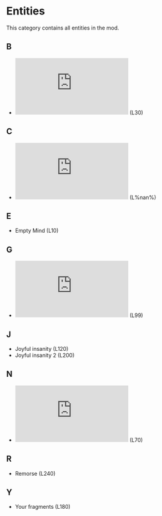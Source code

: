 # Entities

This category contains all entities in the mod.

## B
- ![Beast](https://github.com/Redstel/Lunar-rooms-wiki/blob/main/Beast.md) (L30)

## C
- ![Code Fragments](https://github.com/Redstel/Lunar-rooms-wiki/blob/main/CodeFragments.md)
(L%nan%)

## E
- Empty Mind (L10)

## G
- ![Gluttenous Cranium](https://github.com/Redstel/Lunar-rooms-wiki/blob/main/GluttenousCranium.md) (L99)
  
## J
- Joyful insanity (L120)
- Joyful insanity 2 (L200)

## N
- ![Noturn Feast](https://github.com/Redstel/Lunar-rooms-wiki/blob/main/NoturnalCannibal.md) (L70)


## R
- Remorse (L240)

## Y
- Your fragments (L180)
